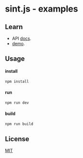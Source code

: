 sint.js - examples
=============

## Learn

- API [docs](https://watertian.github.io/sint.js/docs/).
- [demo](https://watertian.github.io/sint-example/).

## Usage

#### install

```sh
npm install
```

#### run

```sh
npm run dev
```

#### build

```sh
npm run build
```

## License

[MIT](https://opensource.org/licenses/mit-license)



